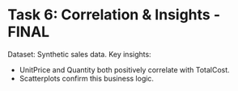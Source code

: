 # Task 6: Correlation & Insights - FINAL
Dataset: Synthetic sales data.
Key insights:
- UnitPrice and Quantity both positively correlate with TotalCost.
- Scatterplots confirm this business logic.